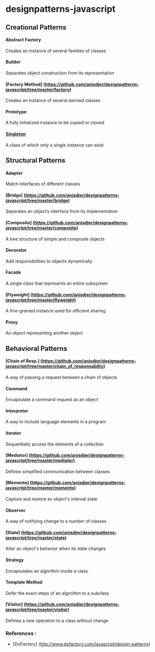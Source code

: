 designpatterns-javascript
=========================

## Creational Patterns
#### Abstract Factory
Creates an instance of several families of classes
#### Builder
Separates object construction from its representation
#### [Factory Method] (https://github.com/anisdjer/designpatterns-javascript/tree/master/factory)
Creates an instance of several derived classes
#### Prototype	
A fully initialized instance to be copied or cloned
#### [Singleton](https://github.com/anisdjer/designpatterns-javascript/tree/master/singleton)
A class of which only a single instance can exist
## Structural Patterns
#### Adapter	
Match interfaces of different classes
#### [Bridge] (https://github.com/anisdjer/designpatterns-javascript/tree/master/bridge)	
Separates an object’s interface from its implementation
#### [Composite] (https://github.com/anisdjer/designpatterns-javascript/tree/master/composite)	
A tree structure of simple and composite objects
#### Decorator	
Add responsibilities to objects dynamically
#### Facade	
A single class that represents an entire subsystem
#### [Flyweight] (https://github.com/anisdjer/designpatterns-javascript/tree/master/flyweight)	
A fine-grained instance used for efficient sharing
#### Proxy	
An object representing another object
## Behavioral Patterns
#### [Chain of Resp.] (https://github.com/anisdjer/designpatterns-javascript/tree/master/chain_of_responsabilty)	
A way of passing a request between a chain of objects
#### Command	
Encapsulate a command request as an object
#### Interpreter	
A way to include language elements in a program
#### Iterator	
Sequentially access the elements of a collection
#### [Mediator] (https://github.com/anisdjer/designpatterns-javascript/tree/master/mediator)	
Defines simplified communication between classes
#### [Memento] (https://github.com/anisdjer/designpatterns-javascript/tree/master/memento)	
Capture and restore an object's internal state
#### Observer	
A way of notifying change to a number of classes
#### [State] (https://github.com/anisdjer/designpatterns-javascript/tree/master/state)	
Alter an object's behavior when its state changes
#### Strategy	
Encapsulates an algorithm inside a class
#### Template Method	
Defer the exact steps of an algorithm to a subclass
#### [Visitor] (https://github.com/anisdjer/designpatterns-javascript/tree/master/visitor)
Defines a new operation to a class without change

### References :
 - [DoFactory] (http://www.dofactory.com/javascript/design-patterns)
